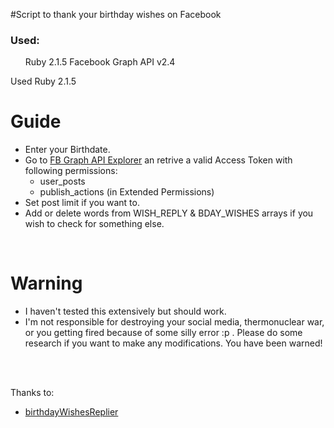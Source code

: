 #Script to thank your birthday wishes on Facebook

<h3>Used: </h3>
<ul>
</li>Ruby 2.1.5 </li>
</li> Facebook Graph API v2.4</li>
</ul>

Used Ruby 2.1.5

# Guide

<ul>
<li>Enter your Birthdate.</li>
<li>Go to <a href="https://developers.facebook.com/tools/explorer/">FB Graph API Explorer</a> an retrive a valid Access Token with following permissions:
<ul>
<li>user_posts</li>
<li>publish_actions (in Extended Permissions)</li>
</ul>
</li>

<li>Set post limit if you want to.</li>
<li>Add or delete words from WISH_REPLY & BDAY_WISHES arrays if you wish to check for something else.</li>
</ul>
<br>

# Warning

<ul>
<li>I haven't tested this extensively but should work.</li>
<li>I'm not responsible for destroying your social media, thermonuclear war, or you getting fired because of some silly error :p . Please do some research if you want to make any modifications. You have been warned!</li>
</ul>
<br>
<br>

Thanks to:
<ul>
<li> <a href="https://github.com/astronomersiva/birthdayWishesReplier" > birthdayWishesReplier </a> </li>
